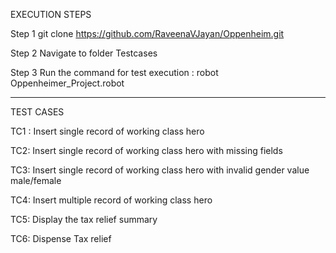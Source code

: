 EXECUTION STEPS


Step 1 
git clone https://github.com/RaveenaVJayan/Oppenheim.git

Step 2 
Navigate to folder Testcases 

Step 3
Run the command for test execution :
robot Oppenheimer_Project.robot

************************************************************
TEST CASES

TC1 : Insert single record of working class hero

TC2: Insert single record of working class hero with missing fields

TC3: Insert single record of working class hero with invalid gender value male/female

TC4: Insert multiple record of working class hero

TC5: Display the tax relief summary

TC6: Dispense Tax relief

